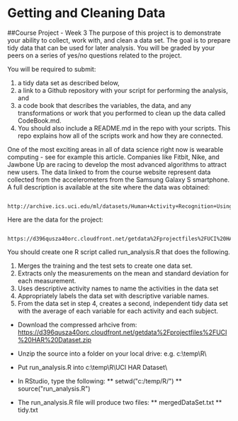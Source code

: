 Getting and Cleaning Data
=========================

##Course Project - Week 3
The purpose of this project is to demonstrate your ability to collect, work with, and clean a data set. The goal is to prepare tidy data that 
can be used for later analysis. You will be graded by your peers on a series of yes/no questions related to the project. 

You will be required to submit: 
    
  1. a tidy data set as described below, 
  2. a link to a Github repository with your script for performing the analysis, and 
  3. a code book that describes the variables, the data, and any transformations or work that you performed to clean up the data called CodeBook.md.
  4. You should also include a README.md in the repo with your scripts. This repo explains how all of the scripts work and how they are connected.  

One of the most exciting areas in all of data science right now is wearable computing - see for example this article. 
Companies like Fitbit, Nike, and Jawbone Up are racing to develop the most advanced algorithms to attract new users. The data linked to from 
the course website represent data collected from the accelerometers from the Samsung Galaxy S smartphone. A full description is available at 
the site where the data was obtained: 
    
      http://archive.ics.uci.edu/ml/datasets/Human+Activity+Recognition+Using+Smartphones 

Here are the data for the project: 
    
      https://d396qusza40orc.cloudfront.net/getdata%2Fprojectfiles%2FUCI%20HAR%20Dataset.zip 

You should create one R script called run_analysis.R that does the following. 
  1. Merges the training and the test sets to create one data set.
  2. Extracts only the measurements on the mean and standard deviation for each measurement. 
  3. Uses descriptive activity names to name the activities in the data set
  4. Appropriately labels the data set with descriptive variable names. 
  5. From the data set in step 4, creates a second, independent tidy data set with the average of each variable for each activity and each subject.


* Download  the compressed arhcive from: https://d396qusza40orc.cloudfront.net/getdata%2Fprojectfiles%2FUCI%20HAR%20Dataset.zip

* Unzip the source into a folder on your local drive: e.g. c:\temp\R\

* Put run_analysis.R into c:\temp\R\UCI HAR Dataset\

* In RStudio, type the following: 
		** setwd("c:/temp/R/")
		** source("run_analysis.R")
* The run_analysis.R file will produce two files:
		** mergedDataSet.txt
		** tidy.txt